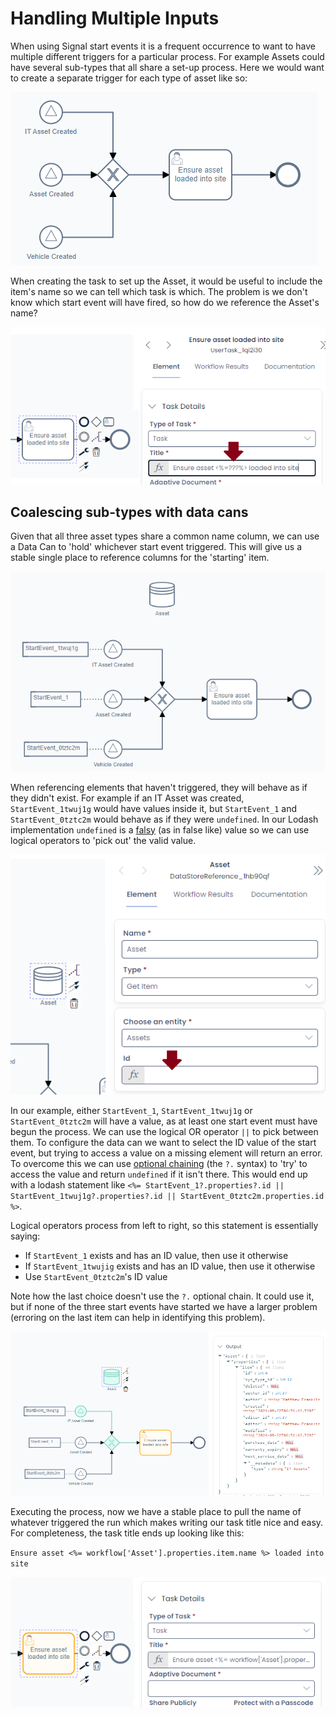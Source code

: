 # Handling Multiple Inputs

When using Signal start events it is a frequent occurrence to want to have multiple different triggers for a particular process. For example Assets could have several sub-types that all share a set-up process. Here we would want to create a separate trigger for each type of asset like so:

![Process with three inputs into an exclusive gateway](<Three Input Process.png>)

When creating the task to set up the Asset, it would be useful to include the item's name so we can tell which task is which. The problem is we don't know which start event will have fired, so how do we reference the Asset's name?

![Task title with a question mark for the lodash](<Creating a task title.png>)

## Coalescing sub-types with data cans

Given that all three asset types share a common name column, we can use a Data Can to 'hold' whichever start event triggered. This will give us a stable single place to reference columns for the 'starting' item.

![The three start events with their ID labelled and a single Assets data can](<Data Can and three start events.png>)

When referencing elements that haven't triggered, they will behave as if they didn't exist. For example if an IT Asset was created, `StartEvent_1twuj1g` would have values inside it, but `StartEvent_1` and `StartEvent_0tztc2m` would behave as if they were `undefined`. In our Lodash implementation `undefined` is a [falsy](https://developer.mozilla.org/en-US/docs/Glossary/Falsy) (as in false like) value so we can use logical operators to 'pick out' the valid value.

![A data can configured to Assets with no ID configured](<Configuring the Data Can step 1.png>)

In our example, either `StartEvent_1`, `StartEvent_1twuj1g` or `StartEvent_0tztc2m` will have a value, as at least one start event must have begun the process. We can use the logical OR operator `||` to pick between them. To configure the data can we want to select the ID value of the start event, but trying to access a value on a missing element will return an error. To overcome this we can use [optional chaining](https://developer.mozilla.org/en-US/docs/Web/JavaScript/Reference/Operators/Optional_chaining) (the `?.` syntax) to 'try' to access the value and return `undefined` if it isn't there. This would end up with a lodash statement like `<%= StartEvent_1?.properties?.id || StartEvent_1twuj1g?.properties?.id || StartEvent_0tztc2m.properties.id %>`.

Logical operators process from left to right, so this statement is essentially saying:
- If `StartEvent_1` exists and has an ID value, then use it otherwise
- If `StartEvent_1twujig` exists and has an ID value, then use it otherwise
- Use `StartEvent_0tztc2m`'s ID value

Note how the last choice doesn't use the `?.` optional chain. It could use it, but if none of the three start events have started we have a larger problem (erroring on the last item can help in identifying this problem).

![Data can referencing a start event](<Data Can populated.png>)

Executing the process, now we have a stable place to pull the name of whatever triggered the run which makes writing our task title nice and easy. For completeness, the task title ends up looking like this:

`Ensure asset <%= workflow['Asset'].properties.item.name %> loaded into site`

![Task title configuration with the data can name reference](<Task title with asset name lodash.png>)
